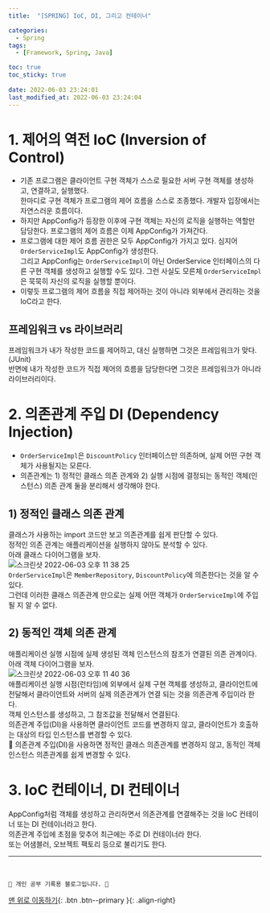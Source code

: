 ```yaml
---
title:  "[SPRING] IoC, DI, 그리고 컨테이너"

categories:
  - Spring
tags:
  - [Framework, Spring, Java]

toc: true
toc_sticky: true
 
date: 2022-06-03 23:24:01
last_modified_at: 2022-06-03 23:24:04
---
```


# 1. 제어의 역전 IoC (Inversion of Control)
- 기존 프로그램은 클라이언트 구현 객체가 스스로 필요한 서버 구현 객체를 생성하고, 연결하고, 실행했다.<br>
한마디로 구현 객체가 프로그램의 제어 흐름을 스스로 조종했다. 개발자 입장에서는 자연스러운 흐름이다.
- 하지만 AppConfig가 등장한 이후에 구현 객체는 자신의 로직을 실행하는 역할만 담당한다. 프로그램의 제어 흐름은 이제 AppConfig가 가져간다.
- 프로그램에 대한 제어 흐름 권한은 모두 AppConfig가 가지고 있다. 심지어 `OrderServiceImpl`도 AppConfig가 생성한다.<br>
그리고 AppConfig는 `OrderServiceImpl`이 아닌 OrderService 인터페이스의 다른 구현 객체를 생성하고 실행할 수도 있다. 그런 사실도 모른체 `OrderServiceImpl`은 묵묵히 자신의 로직을 실행할 뿐이다.
- 이렇듯 프로그램의 제어 흐름을 직접 제어하는 것이 아니라 외부에서 관리하는 것을 IoC라고 한다.

## 프레임워크 vs 라이브러리
프레임워크가 내가 작성한 코드를 제어하고, 대신 실행하면 그것은 프레임워크가 맞다.(JUnit)<br>
반면에 내가 작성한 코드가 직접 제어의 흐름을 담당한다면 그것은 프레임워크가 아니라 라이브러리이다.

# 2. 의존관계 주입 DI (Dependency Injection)
- `OrderServiceImpl`은 `DiscountPolicy` 인터페이스만 의존하며, 실제 어떤 구현 객체가 사용될지는 모른다.
- 의존관계는 1) 정적인 클래스 의존 관계와 2) 실행 시점에 결정되는 동적인 객체(인스턴스) 의존 관계 둘을 분리해서 생각해야 한다.

## 1) 정적인 클래스 의존 관계
클래스가 사용하는 import 코드만 보고 의존관계를 쉽게 판단할 수 있다.<br>
정적인 의존 관계는 애플리케이션을 실행하지 않아도 분석할 수 있다.<br>
아래 클래스 다이어그램을 보자.<br>
![스크린샷 2022-06-03 오후 11 38 25](https://user-images.githubusercontent.com/59405576/171876226-69cfaad6-6ab6-4237-9406-9fdbe0700c23.png)<br>
`OrderServiceImpl`은 `MemberRepository`, `DiscountPolicy`에 의존한다는 것을 알 수 있다.<br>
그런데 이러한 클래스 의존관계 만으로는 실제 어떤 객체가 `OrderServiceImpl`에 주입될 지 알 수 없다.

## 2) 동적인 객체 의존 관계
애플리케이션 실행 시점에 실제 생성된 객체 인스턴스의 참조가 연결된 의존 관계이다.<br>
아래 객체 다이어그램을 보자.<br>
![스크린샷 2022-06-03 오후 11 40 36](https://user-images.githubusercontent.com/59405576/171876572-77b503bb-c1e6-491f-8a5e-3795ef45850b.png)<br>
애플리케이션 실행 시점(런타임)에 외부에서 실제 구현 객체를 생성하고, 클라이언트에 전달해서 클라이언트와 서버의 실제 의존관계가 연결 되는 것을 의존관계 주입이라 한다.<br>
객체 인스턴스를 생성하고, 그 참조값을 전달해서 연결된다.<br>
의존관계 주입(DI)을 사용하면 클라이언트 코드를 변경하지 않고, 클라이언트가 호출하는 대상의 타입 인스턴스를 변경할 수 있다.<br>
🌟 의존관계 주입(DI)을 사용하면 정적인 클래스 의존관계를 변경하지 않고, 동적인 객체 인스턴스 의존관계를 쉽게 변경할 수 있다.

# 3. IoC 컨테이너, DI 컨테이너
AppConfig처럼 객체를 생성하고 관리하면서 의존관계를 연결해주는 것을 IoC 컨테이너 또는 DI 컨테이너라고 한다.<br>
의존관계 주입에 초점을 맞추어 최근에는 주로 DI 컨테이너라 한다.<br>
또는 어샘블러, 오브젝트 팩토리 등으로 불리기도 한다.




***
<br>

    💛 개인 공부 기록용 블로그입니다. 👻

[맨 위로 이동하기](#){: .btn .btn--primary }{: .align-right}